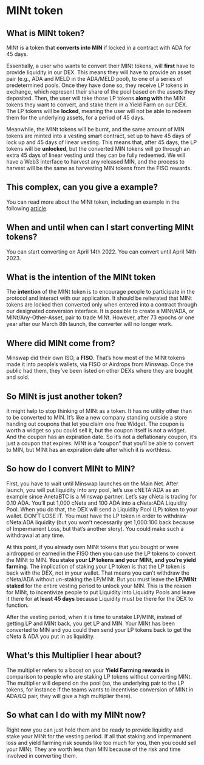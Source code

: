 # MINt token

## What is MINt token?

MINt is a token that **converts into MIN** if locked in a contract with ADA for 45 days.&#x20;

Essentially, a user who wants to convert their MINt tokens, will **first** have to provide liquidity in our DEX. This means they will have to provide an asset pair (e.g., ADA and MELD in the ADA/MELD pool), to one of a series of predetermined pools. Once they have done so, they receive LP tokens in exchange, which represent their share of the pool based on the assets they deposited. Then, the user will take those LP tokens **along with** the MINt tokens they want to convert, and stake them in a Yield Farm on our DEX. The LP tokens will be **locked**, meaning the user will not be able to redeem them for the underlying assets, for a period of 45 days.

Meanwhile, the MINt tokens will be burnt, and the same amount of MIN tokens are minted into a vesting smart contract, set up to have 45 days of lock up and 45 days of linear vesting. This means that, after 45 days, the LP tokens will be **unlocked**, but the converted MIN tokens will go through an extra 45 days of linear vesting until they can be fully redeemed. We will have a Web3 interface to harvest any released MIN, and the process to harvest will be the same as harvesting MIN tokens from the FISO rewards.

## This complex, can you give a example?

You can read more about the MINt token, including an example in the following [article](https://minswap-labs.medium.com/how-to-convert-your-mint-tokens-c7331c8eaa01).

## When and until when can I start converting MINt tokens?

You can start converting on April 14th 2022. You can convert until April 14th 2023.&#x20;

## What is the intention of the MINt token

The **intention** of the MINt token is to encourage people to participate in the protocol and interact with our application. It should be reiterated that MINt tokens are locked then converted only when entered into a contract through our designated conversion interface. It is possible to create a MINt/ADA, or MINt/Any-Other-Asset, pair to trade MINt. However, after 73 epochs or one year after our March 8th launch, the converter will no longer work.

## Where did MINt come from?&#x20;

Minswap did their own ISO, a **FISO**. That’s how most of the MINt tokens made it into people’s wallets, via FISO or Airdrops from Minswap. Once the public had them, they’ve been listed on other DEXs where they are bought and sold.

## So MINt is just another token?

It might help to stop thinking of MINt as a token. It has no utility other than to be converted to MIN. It’s like a new company standing outside a store handing out coupons that let you claim one free Widget. The coupon is worth a widget so you could sell it, but the coupon itself is not a widget. And the coupon has an expiration date. So it’s not a deflationary coupon, it’s just a coupon that expires. MINt is a “coupon” that you’ll be able to convert to MIN, but MINt has an expiration date after which it is worthless.

## So how do I convert MINt to MIN?

First, you have to wait until Minswap launches on the Main Net. After launch, you will put liquidity into any pool, let’s use cNETA:ADA as an example since AnetaBTC is a Minswap partner. Let’s say cNeta is trading for 0.10 ADA. You’ll put 1,000 cNeta and 100 ADA into a cNeta:ADA Liquidity Pool. When you do that, the DEX will send a Liquidity Pool (LP) token to your wallet. DON’T LOSE IT. You must have the LP token in order to withdraw cNeta:ADA liquidity (but you won’t necessarily get 1,000:100 back because of Impermanent Loss, but that’s another story). You could make such a withdrawal at any time.

At this point, if you already own MINt tokens that you bought or were airdropped or earned in the FISO then you can use the LP tokens to convert the MINt to MIN. **You stake your LP tokens and your MINt, and you’re yield farming**. The implication of staking your LP token is that the LP token is back with the DEX, not in your wallet. That means you can’t withdraw the cNeta/ADA without un-staking the LP/MINt. But you must leave the **LP/MINt staked** for the entire vesting period to unlock your MIN. This is the reason for MINt, to incentivize people to put Liquidity into Liquidity Pools and leave it there for **at least 45 days** because Liquidity must be there for the DEX to function.

After the vesting period, when it is time to unstake LP/MINt, instead of getting LP and MINt back, you get LP and MIN. Your MINt has been converted to MIN and you could then send your LP tokens back to get the cNeta & ADA you put in as liquidity.

## What’s this Multiplier I hear about?

The multiplier refers to a boost on your **Yield Farming rewards** in comparison to people who are staking LP tokens without converting MINt. The multiplier will depend on the pool (so, the underlying pair to the LP tokens, for instance if the teams wants to incentivise conversion of MINt in ADA/LQ pair, they will give a high multiplier there).

## So what can I do with my MINt now?

Right now you can just hold them and be ready to provide liquidity and stake your MINt for the vesting period. If all that staking and impermanent loss and yield farming risk sounds like too much for you, then you could sell your MINt. They are worth less than MIN because of the risk and time involved in converting them.
